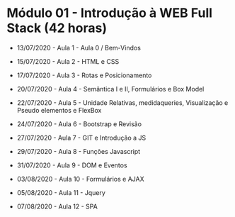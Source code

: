 # Módulo 01 - Introdução à WEB Full Stack (42 horas)

- 13/07/2020 - Aula 1 - Aula 0 / Bem-Vindos

- 15/07/2020 - Aula 2 - HTML e CSS

- 17/07/2020 - Aula 3 - Rotas e Posicionamento

- 20/07/2020 - Aula 4 - Semântica I e II, Formulários e Box Model

- 22/07/2020 - Aula 5 - Unidade Relativas, medidaqueries, Visualização e Pseudo elementos e FlexBox

- 24/07/2020 - Aula 6 - Bootstrap e Revisão

- 27/07/2020 - Aula 7 - GIT e Introdução a JS

- 29/07/2020 - Aula 8 - Funções Javascript 

- 31/07/2020 - Aula 9 - DOM e Eventos

- 03/08/2020 - Aula 10 - Formulários e AJAX

- 05/08/2020 - Aula 11 - Jquery

- 07/08/2020 - Aula 12 - SPA
